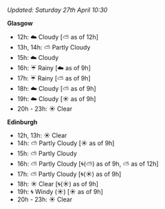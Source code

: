 *Updated: Saturday 27th April 10:30*

**Glasgow**

* 12h: :cloud: Cloudy [:partly_sunny: as of 12h]
* 13h, 14h: :partly_sunny: Partly Cloudy
* 15h: :cloud: Cloudy
* 16h: :umbrella: Rainy [:cloud: as of 9h]
* 17h: :umbrella: Rainy [:partly_sunny: as of 9h]
* 18h: :cloud: Cloudy [:partly_sunny: as of 9h]
* 19h: :cloud: Cloudy [:sunny: as of 9h]
* 20h - 23h: :sunny: Clear

**Edinburgh**

* 12h, 13h: :sunny: Clear
* 14h: :partly_sunny: Partly Cloudy [:sunny: as of 9h]
* 15h: :partly_sunny: Partly Cloudy
* 16h: :partly_sunny: Partly Cloudy [:cyclone:(:partly_sunny:) as of 9h, :partly_sunny: as of 12h]
* 17h: :partly_sunny: Partly Cloudy [:cyclone:(:sunny:) as of 9h]
* 18h: :sunny: Clear [:cyclone:(:sunny:) as of 9h]
* 19h: :cyclone: Windy (:sunny:) [:sunny: as of 9h]
* 20h - 23h: :sunny: Clear

